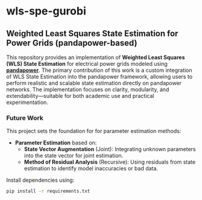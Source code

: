# wls-spe-gurobi

## Weighted Least Squares State Estimation for Power Grids (pandapower-based)

This repository provides an implementation of **Weighted Least Squares (WLS) State Estimation** for electrical power grids modeled using [**pandapower**](https://www.pandapower.org/). The primary contribution of this work is a custom integration of WLS State Estimation into the pandapower framework, allowing users to perform realistic and scalable state estimation directly on pandapower networks. The implementation focuses on clarity, modularity, and extendability—suitable for both academic use and practical experimentation.

### Future Work

This project sets the foundation for for parameter estimation methods:

- **Parameter Estimation** based on:
  - **State Vector Augmentation** (Joint): Integrating unknown parameters into the state vector for joint estimation.
  - **Method of Residual Analysis** (Recursive): Using residuals from state estimation to identify model inaccuracies or bad data.

Install dependencies using:

```bash
pip install -r requirements.txt 
```

